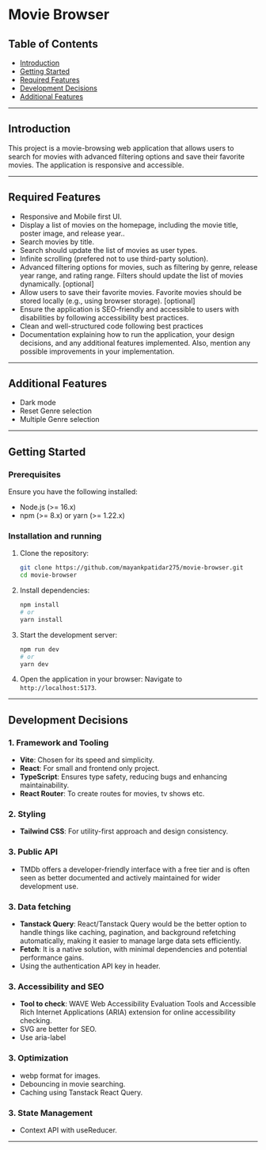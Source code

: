 # **Movie Browser**

## **Table of Contents**

- [Introduction](#introduction)
- [Getting Started](#getting-started)
- [Required Features](#required-features)
- [Development Decisions](#development-decisions)
- [Additional Features](#additional-features)
  <!-- - [Possible Improvements](#possible-improvements) -->

---

## **Introduction**

This project is a movie-browsing web application that allows users to search for movies with advanced filtering options and save their favorite movies. The application is responsive and accessible.

---

## **Required Features**

- Responsive and Mobile first UI.
- Display a list of movies on the homepage, including the movie title, poster image, and release year..
- Search movies by title.
- Search should update the list of movies as user types.
- Infinite scrolling (prefered not to use third-party solution).
- Advanced filtering options for movies, such as filtering by genre, release year range, and rating range. Filters should update the list of movies dynamically. [optional]
- Allow users to save their favorite movies. Favorite movies should be stored locally (e.g., using browser storage). [optional]
- Ensure the application is SEO-friendly and accessible to users with disabilities by following accessibility best practices.
- Clean and well-structured code following best practices
- Documentation explaining how to run the application, your design decisions, and any additional features implemented. Also, mention any possible improvements in your implementation.

---

## **Additional Features**

- Dark mode
- Reset Genre selection
- Multiple Genre selection

---

## **Getting Started**

### **Prerequisites**

Ensure you have the following installed:

- Node.js (>= 16.x)
- npm (>= 8.x) or yarn (>= 1.22.x)

### **Installation and running**

1. Clone the repository:
   ```bash
   git clone https://github.com/mayankpatidar275/movie-browser.git
   cd movie-browser
   ```
2. Install dependencies:

   ```bash
   npm install
   # or
   yarn install
   ```

3. Start the development server:

   ```bash
   npm run dev
   # or
   yarn dev
   ```

4. Open the application in your browser:
   Navigate to `http://localhost:5173`.

---

## **Development Decisions**

### **1. Framework and Tooling**

- **Vite**: Chosen for its speed and simplicity.
- **React**: For small and frontend only project.
- **TypeScript**: Ensures type safety, reducing bugs and enhancing maintainability.
- **React Router**: To create routes for movies, tv shows etc.

### **2. Styling**

- **Tailwind CSS**: For utility-first approach and design consistency.

### **3. Public API**

- TMDb offers a developer-friendly interface with a free tier and is often seen as better documented and actively maintained for wider development use.

### **3. Data fetching**

- **Tanstack Query**: React/Tanstack Query would be the better option to handle things like caching, pagination, and background refetching automatically, making it easier to manage large data sets efficiently.
- **Fetch**: It is a native solution, with minimal dependencies and potential performance gains.
- Using the authentication API key in header.

### **3. Accessibility and SEO**

- **Tool to check**: WAVE Web Accessibility Evaluation Tools and Accessible Rich Internet Applications (ARIA) extension for online accessibility checking.
- SVG are better for SEO.
- Use aria-label

### **3. Optimization**

- webp format for images.
- Debouncing in movie searching.
- Caching using Tanstack React Query.

### **3. State Management**

- Context API with useReducer.

---

<!-- ## **Possible Improvements** -->

<!-- --- -->
